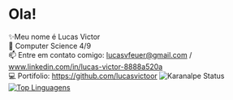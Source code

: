 # Ola!

✨Meu nome é Lucas Victor                                                                                                                                                          
📖 Computer Science 4/9                                                                                                                                                            
📫 Entre em contato comigo: lucasvfeuer@gmail.com / www.linkedin.com/in/lucas-victor-8888a520a                                                                                     
💻 Portifolio: https://github.com/lucasvictoor                                                                                                                                      ![Karanalpe Status](https://github-readme-stats.vercel.app/api?username=lucasvictoor&show_icons=true)                                                                                 [![Top Linguagens](https://github-readme-stats.vercel.app/api/top-langs/?username=lucasvictoor&layout=compact)](https://github.com/anuraghazra/github-readme-stats)
